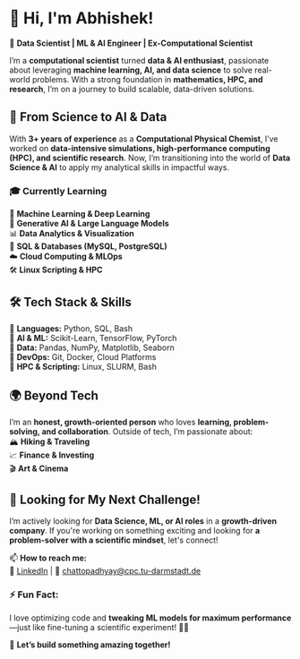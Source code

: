 # 👋 Hi, I'm Abhishek!  

🚀 **Data Scientist | ML & AI Engineer | Ex-Computational Scientist**  

I’m a **computational scientist** turned **data & AI enthusiast**, passionate about leveraging **machine learning, AI, and data science** to solve real-world problems. With a strong foundation in **mathematics, HPC, and research**, I’m on a journey to build scalable, data-driven solutions.  

## 🔬 **From Science to AI & Data**  
With **3+ years of experience** as a **Computational Physical Chemist**, I’ve worked on **data-intensive simulations, high-performance computing (HPC), and scientific research**. Now, I’m transitioning into the world of **Data Science & AI** to apply my analytical skills in impactful ways.  

### 🎓 **Currently Learning**  
🧠 **Machine Learning & Deep Learning**  
🤖 **Generative AI & Large Language Models**  
📊 **Data Analytics & Visualization**  
💾 **SQL & Databases (MySQL, PostgreSQL)**  
☁️ **Cloud Computing & MLOps**  
🛠 **Linux Scripting & HPC**  

## 🛠️ **Tech Stack & Skills**  
🔹 **Languages:** Python, SQL, Bash  
🔹 **AI & ML:** Scikit-Learn, TensorFlow, PyTorch  
🔹 **Data:** Pandas, NumPy, Matplotlib, Seaborn  
🔹 **DevOps:** Git, Docker, Cloud Platforms  
🔹 **HPC & Scripting:** Linux, SLURM, Bash  

## 🌍 **Beyond Tech**  
I’m an **honest, growth-oriented person** who loves **learning, problem-solving, and collaboration**. Outside of tech, I’m passionate about:  
🏔️ **Hiking & Traveling**  
📈 **Finance & Investing**  
🎬 **Art & Cinema**  

## 🚀 **Looking for My Next Challenge!**  
I’m actively looking for **Data Science, ML, or AI roles** in a **growth-driven company**. If you're working on something exciting and looking for **a problem-solver with a scientific mindset**, let's connect!  

📫 **How to reach me:**  
🔗 [LinkedIn](https://www.linkedin.com/in/techyabhishek) | 📧 chattopadhyay@cpc.tu-darmstadt.de  

### ⚡ **Fun Fact:**  
I love optimizing code and **tweaking ML models for maximum performance**—just like fine-tuning a scientific experiment! 🔬✨  

🚀 **Let’s build something amazing together!**  
